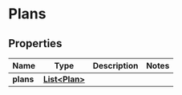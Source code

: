 

# Plans


## Properties

| Name | Type | Description | Notes |
|------------ | ------------- | ------------- | -------------|
|**plans** | [**List&lt;Plan&gt;**](Plan.md) |  |  |




